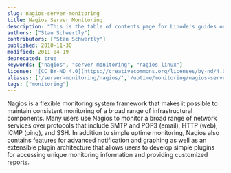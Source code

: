 ```yaml
---
slug: nagios-server-monitoring
title: Nagios Server Monitoring
description: "This is the table of contents page for Linode's guides on how to install and configure Nagios, a web application that monitors apps, servers, and websites."
authors: ["Stan Schwertly"]
contributors: ["Stan Schwertly"]
published: 2010-11-30
modified: 2011-04-19
deprecated: true
keywords: ["nagios", "server monitoring", "nagios linux"]
license: '[CC BY-ND 4.0](https://creativecommons.org/licenses/by-nd/4.0)'
aliases: ['/server-monitoring/nagios/','/uptime/monitoring/nagios-server-monitoring/']
tags: ["monitoring"]
---
```


Nagios is a flexible monitoring system framework that makes it possible to maintain consistent monitoring of a broad range of infrastructural components. Many users use Nagios to monitor a broad range of network services over protocols that include SMTP and POP3 (email), HTTP (web), ICMP (ping), and SSH. In addition to simple uptime monitoring, Nagios also contains features for advanced notification and graphing as well as an extensible plugin architecture that allows users to develop simple plugins for accessing unique monitoring information and providing customized reports.
